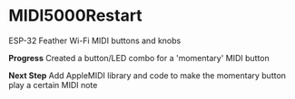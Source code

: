 # MIDI5000Restart
ESP-32 Feather Wi-Fi MIDI buttons and knobs


**Progress**
Created a button/LED combo for a 'momentary' MIDI button

**Next Step**
Add AppleMIDI library and code to make the momentary button play a certain MIDI note
